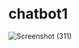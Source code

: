 # chatbot1
![Screenshot (311)](https://user-images.githubusercontent.com/76807414/185452025-6c74c839-fa47-4a31-86f9-fd9bb7a6e78d.png)
